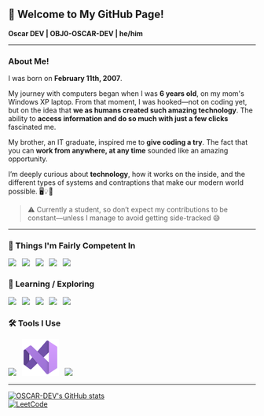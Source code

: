 ## 👋 Welcome to My GitHub Page!

**Oscar DEV | OBJ0-OSCAR-DEV | he/him**

---

### About Me!
I was born on **February 11th, 2007**.  

My journey with computers began when I was **6 years old**, on my mom's Windows XP laptop. From that moment, I was hooked—not on coding yet, but on the idea that **we as humans created such amazing technology**. The ability to **access information and do so much with just a few clicks** fascinated me.  

My brother, an IT graduate, inspired me to **give coding a try**. The fact that you can **work from anywhere, at any time** sounded like an amazing opportunity.  

I’m deeply curious about **technology**, how it works on the inside, and the different types of systems and contraptions that make our modern world possible. 🖥️💡🔧

> ⚠️ Currently a student, so don’t expect my contributions to be constant—unless I manage to avoid getting side-tracked 😅

---

### 🥇 Things I'm Fairly Competent In
<img src="https://cdn.jsdelivr.net/gh/devicons/devicon/icons/html5/html5-original.svg" height="70px" />&nbsp;&nbsp;
<img src="https://cdn.jsdelivr.net/gh/devicons/devicon/icons/css3/css3-original.svg" height="70px" />&nbsp;&nbsp;
<img src="https://cdn.jsdelivr.net/gh/devicons/devicon/icons/javascript/javascript-original.svg" height="70px" />&nbsp;&nbsp;
<img src="https://cdn.jsdelivr.net/gh/devicons/devicon/icons/php/php-original.svg" height="70px" />&nbsp;&nbsp;
<img src="https://cdn.jsdelivr.net/gh/devicons/devicon/icons/mysql/mysql-original.svg" height="70px" />&nbsp;&nbsp;


### 🚀 Learning / Exploring
<img src="https://cdn.jsdelivr.net/gh/devicons/devicon/icons/react/react-original.svg" height="70px" />&nbsp;&nbsp;
<img src="https://cdn.jsdelivr.net/gh/devicons/devicon/icons/nodejs/nodejs-original.svg" height="70px" />&nbsp;&nbsp;
<img src="https://cdn.jsdelivr.net/gh/devicons/devicon/icons/git/git-original.svg" height="70px" />&nbsp;&nbsp;
<img src="https://cdn.jsdelivr.net/gh/devicons/devicon/icons/docker/docker-original.svg" height="70px" />&nbsp;&nbsp;
<img src="https://cdn.jsdelivr.net/gh/devicons/devicon/icons/python/python-original.svg" height="70px" />&nbsp;&nbsp;

### 🛠️ Tools I Use
<img src="https://cdn.jsdelivr.net/gh/devicons/devicon/icons/vscode/vscode-original.svg" height="70px" />&nbsp;&nbsp;
<img src="Visual Studio Community.png" height="75px"/>&nbsp;&nbsp;
<img src="https://upload.wikimedia.org/wikipedia/commons/e/e6/Photopea_logo.svg" height="70px"/>&nbsp;&nbsp;

---

[![OSCAR-DEV's GitHub stats](https://github-readme-stats.vercel.app/api?username=OBJ0-OSCAR-DEV)](https://github.com/anuraghazra/github-readme-stats)
<br>
[![LeetCode](https://img.shields.io/badge/LeetCode-Profile-orange?logo=leetcode&logoColor=white)](https://leetcode.com/u/OscarDEV_/)
